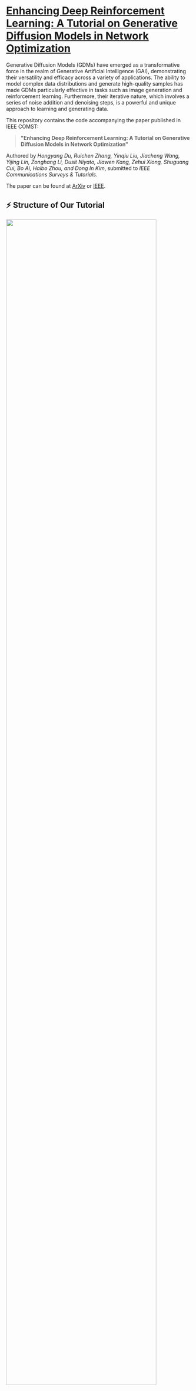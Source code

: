 # [Enhancing Deep Reinforcement Learning: A Tutorial on Generative Diffusion Models in Network Optimization](https://hongyangdu.github.io/GDMOPT/)

Generative Diffusion Models (GDMs) have emerged as a transformative force in the realm of Generative Artificial Intelligence (GAI), demonstrating their versatility and efficacy across a variety of applications. The ability to model complex data distributions and generate high-quality samples has made GDMs particularly effective in tasks such as image generation and reinforcement learning. Furthermore, their iterative nature, which involves a series of noise addition and denoising steps, is a powerful and unique approach to learning and generating data.

This repository contains the code accompanying the paper published in IEEE COMST:

> **"Enhancing Deep Reinforcement Learning: A Tutorial on Generative Diffusion Models in Network Optimization"**

Authored by *Hongyang Du, Ruichen Zhang, Yinqiu Liu, Jiacheng Wang, Yijing Lin, Zonghang Li, Dusit Niyato, Jiawen Kang, Zehui Xiong, Shuguang Cui, Bo Ai, Haibo Zhou, and Dong In Kim*, submitted to *IEEE Communications Surveys & Tutorials*.

The paper can be found at [ArXiv](https://arxiv.org/abs/2308.05384) or [IEEE](https://ieeexplore-ieee-org.remotexs.ntu.edu.sg/document/10529221/).

## ⚡ Structure of Our Tutorial
<img src="images/0.jpg" width = "90%">

We initiate our discussion with the foundational knowledge of GDM and the motivation behind their applications in network optimization. This is followed by exploring GDM’s wide applications and fundamental principles and a comprehensive tutorial outlining the steps for using GDM in network optimization. In the context of intelligent networks, we study the impact of GDM on algorithms, e.g., **Deep Reinforcement Learning (DRL)**, and its implications for key scenarios, e.g., **incentive mechanism design**, **Semantic Communications(SemCom)**, **Internet of Vehicles (IoV) networks**, channel estimation, error correction coding, and channel denoising. We conclude our tutorial by discussing potential future research directions and summarizing the key contributions.

## ⚡ Network Optimization via Generative Diffusion Models

<img src="images/1.png" width = "90%">

GDM training approaches with and without an expert dataset. **Part A** illustrates the GDM training scenario when an expert database is accessible. The process learns from the GDM applications in the image domain: the optimal solution is retrieved from the expert database upon observing an environmental condition, followed by the GDM learning to replicate this optimal solution through forward diffusion and reverse denoising process. **Part B** presents the scenario where no expert database exists. In this case, GDM, with the assistance of a jointly trained solution evaluation network, learns to generate the optimal solution for a given environmental condition by actively exploring the unknown environment.

---

## 🔧 Tutorial with an Example

In this part, we representatively formulate an optimization problem in a wireless network and show a step-bystep tutorial to solve it by using GDMs.

Consider a wireless communication network where a base station with total power *P_T* serves a set of users over multiple orthogonal channels. The objective is to **maximize the sum rate** of all channels by optimally allocating power among the channels. Let *g_n* denote the channel gain for the *n_th* channel and *p_n* denote the power allocated to that channel. The sum rate of all *M* orthogonal channels is given by the sum of their individual rates. Let the noise level be set as *1* without loss of generality for the analysis. The optimization goal is to find the power allocation scheme \{*p_1*, ..., *p_M*\} that maximizes the sum rate *C* under the power budget and the non-negativity constraints as:

<img src="images/3.png" width = "40%">

The dynamic nature of the wireless environment presents a significant challenge, as the values of the channel gains, denoted as \{*g_1*, ..., *g_M*\}, can fluctuate within a range. Therefore, our objective is, **given a set of environmental variables as a condition, to use GDM to denoise the Gaussian noise into the corresponding optimal power allocation scheme under this condition.**

Here, we consider *M= 100*. Specifically, the first 50 channels are in good quality and the last channels are in deep fadings.
```bash
    def state(self):
        # Provide the current state to the agent
        states1 = np.random.uniform(13, 14, 50)
        states2 = np.random.uniform(0, 0.1, 50)
        states = np.concatenate([states1, states2])
        self._laststate = states
        return states
```


## ⚡ Activate Coding Environment

To create a new conda environment, execute the following command:

```bash
conda create --name gdmopt python==3.8
```
<img src="images/4.png" width = "60%">

Activate the created environment with:

```bash
conda activate gdmopt
```

## 📦 Install Required Packages

The following package can be installed using pip:

```bash
pip install tianshou==0.4.11
pip install matplotlib==3.7.3
pip install scipy==1.10.1
```

## 🏃‍♀️ Run the Program

Run `main.py` in the file `Main` to start the program.

*A.* For the considered case, in env/utility.py, please set
```bash
actions = torch.abs(actions)
```


## 🔍 Check the Results

When is model is training, the following command can be used for checking:
```bash
tensorboard --logdir .
```
<img src="images/7.png" width = "60%">

After the model is well-trained, the following command can be used for inference:
```bash
python main.py --watch --resume-path log/default/diffusion/Jul10-142653/policy.pth
```

## 🔍 Some Insights

*A.* Note that the power allocation problem we consider here is a highly simplified one. In such cases, the performance of GDM is not always superior to DRL. For more realistic optimization problems (such as decision problems involving state transitions), considering combining GDM with DRL could be worthwhile, as is explored in our [D2SAC code](https://github.com/Lizonghang/AGOD) and paper:

["Generative AI-aided Optimization for AI-Generated Content (AIGC) Services in Edge Networks."](https://arxiv.org/abs/2303.13052)

Here, the total utility of all users, which is designed as the objective function to be maximized, can only be calculated after a long period of the allocation process. As a result, a decision-making process, such as allocating user tasks to desired servers, has to be modeled by forming a Markov chain.

*B.* The relationship between GDMs and DRL in intelligent network optimization is not just the substitution or competition but rather a compliment and/or supplement of each other that allows for mutual enhancement and learning. In situations where expert strategies are not available for guidance, GDM can leverage a solution evaluation network during the training phase. This is like the Q-network commonly used in DRL. The solution evaluation network estimates the quality of a given solution, e.g., the power allocation scheme in the discussed example, under specific environmental conditions. This quality assessment guides the GDM during its iterative denoising process. Moreover, other advanced techniques from the DRL field can be adopted to make GDM training even more efficient. For example, the double Q-learning technique, which aims at reducing over-estimation in Q-learning, can be adopted. This approach maintains two Q-networks, using the smaller Q-value for updates, thus offering a conservative estimate and mitigating over-optimistic solution assessments. Incorporating such methods can augment GDM training, promoting robustness and efficiency. 

**C.** Based on recent feedback from researchers employing our network optimization framework, 80% of encountered issues—such as actions getting stuck at boundaries or falling into local optima—are related to external networks and environments aiding diffusion method, including inherent structures like those in DDPG. We advise against directly applying our optimization framework as is, instead, consider using an MLP as the decision output within your own decision-making framework (whether it involves various DRL architectures or multi-agent decision systems). Ensure your algorithm converges before incorporating the diffusion module into your project to facilitate the transition from MLP to diffusion architecture, rather than persistently adjusting parameters. Based on the feedback we received, most issues were resolved using this approach, resulting in performance improvements. However, given the inherent energy consumption issues with diffusion, whether to adopt it should be considered based on the specific problem at hand.

<img src="images/9.png" width = "90%">

Please refer to our tutorial paper for more details.

---

## Citation
If our diffusion-based method can be used in your paper, please help cite:
```bibtex
@article{du2023beyond,
  title={Enhancing Deep Reinforcement Learning: A Tutorial on Generative Diffusion Models in Network Optimization},
  author={Du, Hongyang and Zhang, Ruichen and Liu, Yinqiu and Wang, Jiacheng and Lin, Yijing and Li, Zonghang and Niyato, Dusit and Kang, Jiawen and Xiong, Zehui and Cui, Shuguang and Ai, Bo and Zhou, Haibo and Kim, Dong In},
  journal={IEEE Communications Surveys and Tutorials},
  year={2024}
}
```
